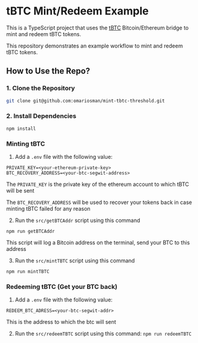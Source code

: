 # tBTC Mint/Redeem Example

This is a TypeScript project that uses the [tBTC](https://docs.threshold.network/applications/tbtc-v2) Bitcoin/Ethereum bridge to mint and redeem tBTC tokens.

This repository demonstrates an example workflow to mint and redeem tBTC tokens.

## How to Use the Repo?

### 1. Clone the Repository
```bash
git clone git@github.com:omariosman/mint-tbtc-threshold.git
```
### 2. Install Dependencies
```
npm install
```



### Minting tBTC 
1. Add a `.env` file with the following value:
```
PRIVATE_KEY=<your-ethereum-private-key>
BTC_RECOVERY_ADDRESS=<your-btc-segwit-address>
```

The `PRIVATE_KEY` is the private key of the ethereum account to which tBTC will be sent

The `BTC_RECOVERY_ADDRESS` will be used to recover your tokens back in case minting tBTC failed for any reason


2. Run the `src/getBTCAddr` script using this command
```
npm run getBTCAddr
```
This script will log a Bitcoin address on the terminal, send your BTC to this address


3. Run the `src/mintTBTC` script using this command
```
npm run mintTBTC
```


### Redeeming tBTC (Get your BTC back)
1. Add a `.env` file with the following value:
```
REDEEM_BTC_ADRESS=<your-btc-segwit-addr>
```

This is the address to which the btc will sent

2. Run the `src/redeemTBTC` script using this command: `npm run redeemTBTC`

